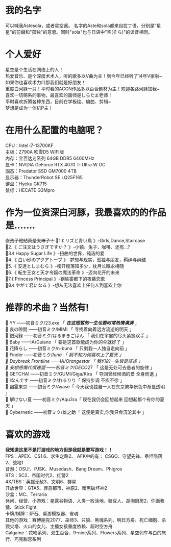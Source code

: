 # 我的名字
可以喊我Astesola，或者星空酱。
名字的Aste和sola都来自拉丁语，分别是"星星"的前缀和"孤独"的意思。同时"sola"也与日语中"空(そら)"的读音相同。
# 个人爱好
星空是个生活在网络上的人！  
热爱音乐、是个深度术术人，听的歌多以V曲为主！到今年已经听了14年V家啦~ 如果你也喜欢术力口那我们就是好朋友！  
重度白河豚一只！平时看的ACGN作品多以百合题材为主！欢迎各路河豚加我~  
喜欢一切萌系的事物，最喜欢的画师是しらたま老师！  
平时喜欢折腾各种东西，目前在学板绘、编曲、剪辑~  
梦想是成为一体机P主！  
# 在用什么配置的电脑呢？
CPU：Intel i7-13700KF  
主板：Z790A 吹雪D5 WIFI版  
内存：金百达刃系列 64GB DDR5 6400MHz  
显卡：NVIDIA GeForce RTX 4070 Ti Ultra W OC  
固态：Predator SSD GM7000 4TB  
显示器：ThunderRobot SE LQ25F165  
键盘：Hyeku GK715  
鼠标：HECATE G3Mpro  
# 作为一位资深白河豚，我最喜欢的的作品是.......
~~女孩子贴贴真是太棒了！~~
💛1.《 リズと青い鳥 》-Girls,Dance,Staircase   
💛2.《 ご注文はうさぎですか？ 》-小镇、兔子、咖啡、还有...?  
💛3.《 Happy Sugar Life 》-扭曲的世界，纯洁的爱  
💛4.《 白い砂のアクアトープ 》-梦想与现实，孤独与朋友，羁绊与纠结  
💛5.《 安達としまむら 》-樱开樱落知多少，枕月长眠永相随  
💛6.《 転生王女と天才令嬢の魔法革命 》-迈向花开的未来  
💛7.《 Princess Principal 》-钢铁雾都下的夜幕恋歌  
💛8.《 やがて君になる 》-想从无法喜欢上任何人到喜欢上你  
# 推荐的术曲？当然有!
💛 YY ——初音ミク/23.exe 「 ***在这短暂的一生也要时常热情满满*** 」  
💛 哀の隙間 ——初音ミク/MIMI 「 寻找着向着远方流逝的明天 」  
💛 銀河録 ——初音ミク/はるまきごはん 「 我们在宇宙的尽头紧握双手 」  
💛 Baby ——IA/Guiano 「 要是这首歌能成为你的伞就好了 」  
💚 花降らし ——初音ミク/n-buna 「 只剩我一人独自走向前 」  
💚 Finder ——初音ミク/*luna 「 我不知为何喜欢上了夏天 」  
💚 Daybreak Frontline ——IA/Orangestar 「 我们的一生皆是征途 」  
💚 妄想感傷代償連盟 ——初音ミク/DECO*27 「 这是无处可去愚者的旋律 」  
💙 GETCHA! ——初音ミク/GUMI/Giga/Kira 「 夺回曾经倾洒的爱 全身而退 」  
💙 Iなんです ——初音ミク/れるりり「 保持步调 不疾不徐 」  
💙 幽霊東京 ——初音ミク/Ayase「 今天我也独自一人在东京繁华景色中渐显透明 」  
💙 解けない夏 ——初音ミク/Aqu3ra「 现在我仍会回想起来 回想起那个有你的夏天 」  
💜 Cybernetic ——初音ミク/雄之助「 这便是真实,你我只会沉沦其中 」  
# 喜欢的游戏
**我知道这里不是打游戏的地方但是我就是要写游戏！！**  
FPS：APEX、CS1.6、求生之路2、 AFK中的有： CSGO、守望先锋、泰坦陨落2、战地1  
音游：OSU!、PJSK、Musedash、Bang Dream、Phigros  
RTS：SC2、帝国时代2、红警2   
4X/TBS：英雄无敌3、文明6、群星  
开放世界：GTA5、罪恶都市、神原2、暗黑破坏神2  
沙盒：MC、Terraria  
休闲、经营、小游戏：星露谷物语、人类一败涂地、糖豆人、胡闹厨房2、你画我猜、Stick Fight  
卡牌/棋牌：炉石、桌游模拟器、雀魂  
其他的游戏：赛博朋克2077、巫师3、只狼、黑魂系列、明日方舟、死亡细胞、杀戮尖塔、火山的女儿、主播女孩重度依赖、超时空方舟  
Galgame：花吻系列、双生百合、9-nine系列、Flowers系列、星空列车与白的旅行、巧克甜恋系列
